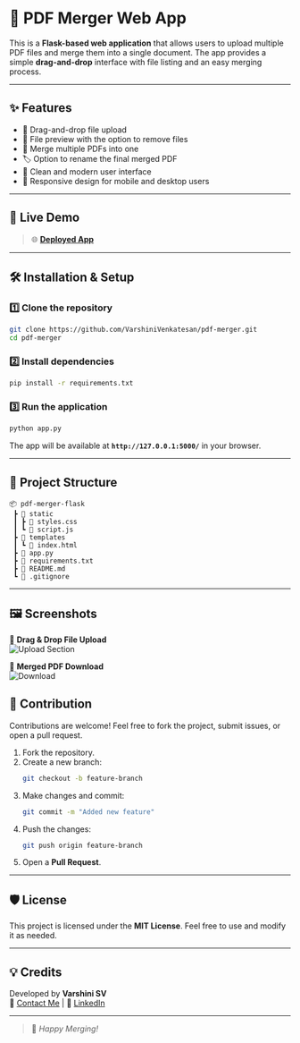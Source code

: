 
# 📄 PDF Merger Web App

This is a **Flask-based web application** that allows users to upload multiple PDF files and merge them into a single document. The app provides a simple **drag-and-drop** interface with file listing and an easy merging process.

---

## ✨ Features

- 📂 Drag-and-drop file upload
- 📝 File preview with the option to remove files
- 🔀 Merge multiple PDFs into one
- 🏷️ Option to rename the final merged PDF
- 🎨 Clean and modern user interface
- 📱 Responsive design for mobile and desktop users

---

## 🚀 Live Demo

> 🌐 **[Deployed App](https://pdf-merger-0nrr.onrender.com)**  


---

## 🛠️ Installation & Setup

### 1️⃣ Clone the repository
```bash
git clone https://github.com/VarshiniVenkatesan/pdf-merger.git
cd pdf-merger
```

### 2️⃣ Install dependencies
```bash
pip install -r requirements.txt
```

### 3️⃣ Run the application
```bash
python app.py
```
The app will be available at **`http://127.0.0.1:5000/`** in your browser.

---

## 📂 Project Structure

```
📦 pdf-merger-flask
 ┣ 📂 static
 ┃ ┣ 📜 styles.css
 ┃ ┗ 📜 script.js
 ┣ 📂 templates
 ┃ ┗ 📜 index.html
 ┣ 📜 app.py
 ┣ 📜 requirements.txt
 ┣ 📜 README.md
 ┗ 📜 .gitignore
```

---

## 🖼️ Screenshots

🔹 **Drag & Drop File Upload**  
![Upload Section](https://github.com/user-attachments/assets/617562d3-3453-4e14-b24b-509230e7f878)

🔹 **Merged PDF Download**  
![Download](https://github.com/user-attachments/assets/3fda985c-8395-4aac-b881-6cf7184208b0)


## 🤝 Contribution

Contributions are welcome! Feel free to fork the project, submit issues, or open a pull request.

1. Fork the repository.
2. Create a new branch:  
   ```bash
   git checkout -b feature-branch
   ```
3. Make changes and commit:  
   ```bash
   git commit -m "Added new feature"
   ```
4. Push the changes:  
   ```bash
   git push origin feature-branch
   ```
5. Open a **Pull Request**.

---

## 🛡️ License

This project is licensed under the **MIT License**. Feel free to use and modify it as needed.

---

## 💡 Credits

Developed by **Varshini SV**  
📧 [Contact Me](varshinisv2004@gmail.com) | 💼 [LinkedIn](https://www.linkedin.com/in/varshinisv24/)

---

> 🚀 *Happy Merging!*


